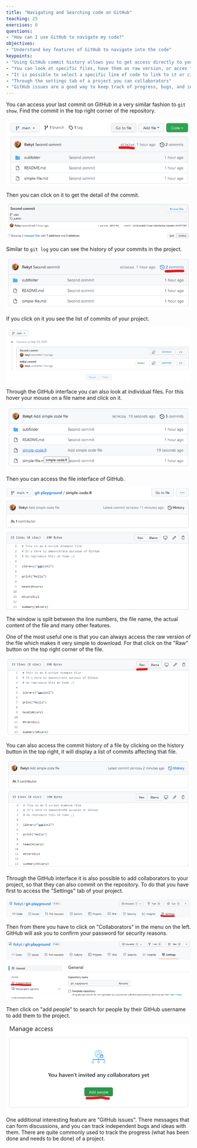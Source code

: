 ```yaml
---
title: "Navigating and Searching code on GitHub"
teaching: 25
exercises: 0
questions:
- "How can I use GitHub to navigate my code?"
objectives:
- "Understand key features of GitHub to navigate into the code"
keypoints:
- "Using GitHub commit history allows you to get access directly to your code."
- "You can look at specific files, have them as raw version, or acces their history"
- "It is possible to select a specific line of code to link to it or cite it"
- "Through the settings tab of a project you can collaborators"
- "GitHub issues are a good way to keep track of progress, bugs, and ideas on a project"
---
```


You can access your last commit on GitHub in a very similar fashion
to `git show`. Find the commit in the top right corner of the repository.

![Locate name of the last commit](../fig/github_commit.png)

Then you can click on it to get the detail of the commit.

![See detail of a commit](../fig/github_commit_detail.png)

Similar to `git log` you can see the history of your commits in the project.

![Locate history of commits of a project](../fig/github_commit_all.png)

If you click on it you see the list of commits of your project.

![History of commits of a project](../fig/github_commit_all_detailed.png)

Through the GitHub interface you can also look at individual files.
For this hover your mouse on a file name and click on it.

![Hover your mouse on a file name](../fig/github_file_selected.png)

Then you can access the file interface of GitHub.

![Detail of a file on GitHub](../fig/github_file_detail.png)

The window is split between the line numbers, the file name, the actual content
of the file and many other features.

One of the most useful one is that you can always access the raw version of
the file which makes it very simple to download.
For that click on the "Raw" button on the top right corner of the file.

![Raw button of file](../fig/github_file_raw.png)

You can also access the commit history of a file by clicking on the history
button in the top right, it will display a list of commits affecting that file.

![Raw button of file](../fig/github_file_history.png)

Through the GitHub interface it is also possible to add collaborators to your
project, so that they can also commit on the repository.
To do that you have first to access the "Settings" tab of your project.

![Settings tab of a GitHub project](../fig/github_settings.png)

Then from there you have to click on "Collaborators" in the menu on the left.
GitHub will ask you to confirm your password for security reasons.

![Collaborators in the settings menu](../fig/github_settings_collaborators.png)

Then click on "add people" to search for people by their GitHub username to add
them to the project.

![Add people to your project](../fig/github_settings_add_people.png)

One additional interesting feature are "GitHub issues". There messages that can
form discussions, and you can track independent bugs and ideas with them.
There are quite commonly used to track the progress (what has been done and
needs to be done) of a project.
